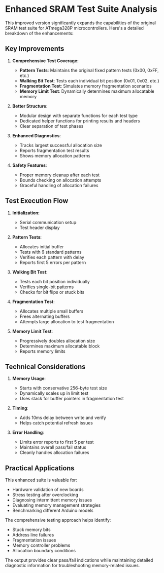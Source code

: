 # Enhanced SRAM Test Suite Analysis

This improved version significantly expands the capabilities of the original SRAM test suite for ATmega328P microcontrollers. Here's a detailed breakdown of the enhancements:

## Key Improvements

1. **Comprehensive Test Coverage**:
   - **Pattern Tests**: Maintains the original fixed pattern tests (0x00, 0xFF, etc.)
   - **Walking Bit Test**: Tests each individual bit position (0x01, 0x02, etc.)
   - **Fragmentation Test**: Simulates memory fragmentation scenarios
   - **Memory Limit Test**: Dynamically determines maximum allocatable memory

2. **Better Structure**:
   - Modular design with separate functions for each test type
   - Dedicated helper functions for printing results and headers
   - Clear separation of test phases

3. **Enhanced Diagnostics**:
   - Tracks largest successful allocation size
   - Reports fragmentation test results
   - Shows memory allocation patterns

4. **Safety Features**:
   - Proper memory cleanup after each test
   - Bounds checking on allocation attempts
   - Graceful handling of allocation failures

## Test Execution Flow

1. **Initialization**:
   - Serial communication setup
   - Test header display

2. **Pattern Tests**:
   - Allocates initial buffer
   - Tests with 6 standard patterns
   - Verifies each pattern with delay
   - Reports first 5 errors per pattern

3. **Walking Bit Test**:
   - Tests each bit position individually
   - Verifies single-bit patterns
   - Checks for bit flips or stuck bits

4. **Fragmentation Test**:
   - Allocates multiple small buffers
   - Frees alternating buffers
   - Attempts large allocation to test fragmentation

5. **Memory Limit Test**:
   - Progressively doubles allocation size
   - Determines maximum allocatable block
   - Reports memory limits

## Technical Considerations

1. **Memory Usage**:
   - Starts with conservative 256-byte test size
   - Dynamically scales up in limit test
   - Uses stack for buffer pointers in fragmentation test

2. **Timing**:
   - Adds 10ms delay between write and verify
   - Helps catch potential refresh issues

3. **Error Handling**:
   - Limits error reports to first 5 per test
   - Maintains overall pass/fail status
   - Cleanly handles allocation failures

## Practical Applications

This enhanced suite is valuable for:
- Hardware validation of new boards
- Stress testing after overclocking
- Diagnosing intermittent memory issues
- Evaluating memory management strategies
- Benchmarking different Arduino models

The comprehensive testing approach helps identify:
- Stuck memory bits
- Address line failures
- Fragmentation issues
- Memory controller problems
- Allocation boundary conditions

The output provides clear pass/fail indications while maintaining detailed diagnostic information for troubleshooting memory-related issues.
